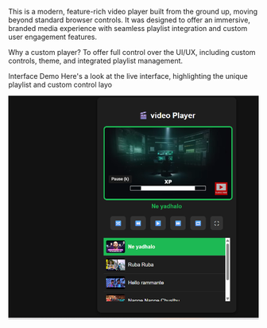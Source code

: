 This is a modern, feature-rich video player built from the ground up, moving beyond standard browser controls. It was designed to offer an immersive, branded media experience with seamless playlist integration and custom user engagement features.

Why a custom player? To offer full control over the UI/UX, including custom controls, theme, and integrated playlist management.

Interface Demo
Here's a look at the live interface, highlighting the unique playlist and custom control layo


![image Alt](https://github.com/saideepak-24/Frontend---Videoplayer/blob/c6f89a8d16041ad33629fff8511f8c36aec7fa50/Screenshot%202025-10-03%20182523.png)


